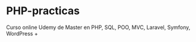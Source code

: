 # PHP-practicas
 
 Curso online Udemy de Master en PHP, SQL, POO, MVC, Laravel, Symfony, WordPress + 
